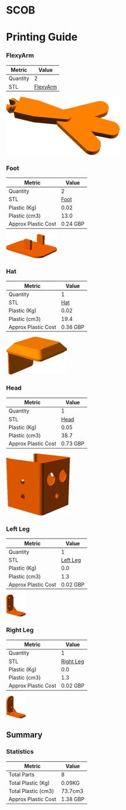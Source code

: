 # SCOB
# Printing Guide

### FlexyArm

Metric | Value 
--- | --- 
Quantity | 2
STL | [FlexyArm](../printedparts/stl/FlexyArm.stl)

![](../printedparts/images/FlexyArm_view.png)



### Foot

Metric | Value 
--- | --- 
Quantity | 2
STL | [Foot](../printedparts/stl/Foot.stl)
Plastic (Kg) | 0.02
Plastic (cm3) | 13.0
Approx Plastic Cost | 0.24 GBP

![](../printedparts/images/Foot_view.png)



### Hat

Metric | Value 
--- | --- 
Quantity | 1
STL | [Hat](../printedparts/stl/Hat.stl)
Plastic (Kg) | 0.02
Plastic (cm3) | 19.4
Approx Plastic Cost | 0.36 GBP

![](../printedparts/images/Hat_view.png)



### Head

Metric | Value 
--- | --- 
Quantity | 1
STL | [Head](../printedparts/stl/Head.stl)
Plastic (Kg) | 0.05
Plastic (cm3) | 38.7
Approx Plastic Cost | 0.73 GBP

![](../printedparts/images/Head_view.png)



### Left Leg

Metric | Value 
--- | --- 
Quantity | 1
STL | [Left Leg](../printedparts/stl/LeftLeg.stl)
Plastic (Kg) | 0.0
Plastic (cm3) | 1.3
Approx Plastic Cost | 0.02 GBP

![](../printedparts/images/LeftLeg_view.png)



### Right Leg

Metric | Value 
--- | --- 
Quantity | 1
STL | [Right Leg](../printedparts/stl/RightLeg.stl)
Plastic (Kg) | 0.0
Plastic (cm3) | 1.3
Approx Plastic Cost | 0.02 GBP

![](../printedparts/images/RightLeg_view.png)





## Summary

### Statistics

Metric | Value 
--- | --- 
Total Parts | 8
Total Plastic (Kg) | 0.09KG
Total Plastic (cm3) | 73.7cm3
Approx Plastic Cost | 1.38 GBP



